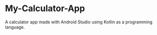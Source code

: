 # My-Calculator-App
A calculator app made with Android Studio using Kotlin as a programming language.
